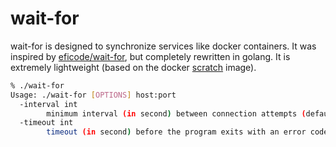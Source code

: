 # wait-for
wait-for is designed to synchronize services like docker containers. It was inspired by [eficode/wait-for](https://github.com/eficode/wait-for), but completely rewritten in golang. It is extremely lightweight (based on the docker [scratch](https://hub.docker.com/_/scratch) image).

```sh
% ./wait-for
Usage: ./wait-for [OPTIONS] host:port
  -interval int
    	minimum interval (in second) between connection attempts (default 1)
  -timeout int
    	timeout (in second) before the program exits with an error code
```